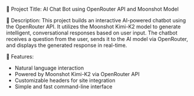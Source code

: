 🤖 Project Title:
AI Chat Bot using OpenRouter API and Moonshot Model

📝 Description:
This project builds an interactive AI-powered chatbot using the OpenRouter API. It utilizes the Moonshot Kimi-K2 model to generate intelligent, conversational responses based on user input. The chatbot receives a question from the user, sends it to the AI model via OpenRouter, and displays the generated response in real-time.

🧠 Features:
- Natural language interaction
- Powered by Moonshot Kimi-K2 via OpenRouter API
- Customizable headers for site integration
- Simple and fast command-line interface
